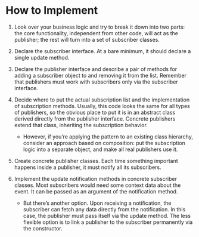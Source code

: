 # How to Implement
1. Look over your business logic and try to break it down into two parts: the core functionality, independent from other code, will act as the publisher; the rest will turn into a set of subscriber classes.

1. Declare the subscriber interface. At a bare minimum, it should declare a single update method.

1. Declare the publisher interface and describe a pair of methods for adding a subscriber object to and removing it from the list. Remember that publishers must work with subscribers only via the subscriber interface.

1. Decide where to put the actual subscription list and the implementation of subscription methods. Usually, this code looks the same for all types of publishers, so the obvious place to put it is in an abstract class derived directly from the publisher interface. Concrete publishers extend that class, inheriting the subscription behavior.
    - However, if you’re applying the pattern to an existing class hierarchy, consider an approach based on composition: put the subscription logic into a separate object, and make all real publishers use it.

1. Create concrete publisher classes. Each time something important happens inside a publisher, it must notify all its subscribers.

1. Implement the update notification methods in concrete subscriber classes. Most subscribers would need some context data about the event. It can be passed as an argument of the notification method.
    - But there’s another option. Upon receiving a notification, the subscriber can fetch any data directly from the notification. In this case, the publisher must pass itself via the update method. The less flexible option is to link a publisher to the subscriber permanently via the constructor.
